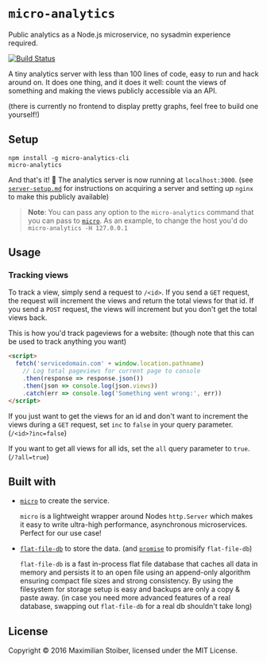# `micro-analytics`

Public analytics as a Node.js microservice, no sysadmin experience required.

[![Build Status](https://travis-ci.org/mxstbr/micro-analytics.svg?branch=master)](https://travis-ci.org/mxstbr/micro-analytics)

A tiny analytics server with less than 100 lines of code, easy to run and hack around on. It does one thing, and it does it well: count the views of something and making the views publicly accessible via an API.

(there is currently no frontend to display pretty graphs, feel free to build one yourself!)

## Setup

```
npm install -g micro-analytics-cli
micro-analytics
```

And that's it! 🎉 The analytics server is now running at `localhost:3000`. (see [`server-setup.md`](./server-setup.md) for instructions on acquiring a server and setting up `nginx` to make this publicly available)

> **Note**: You can pass any option to the `micro-analytics` command that you can pass to [`micro`](https://github.com/zeit/micro). As an example, to change the host you'd do `micro-analytics -H 127.0.0.1`

## Usage

### Tracking views

To track a view, simply send a request to `/<id>`. If you send a `GET` request, the request will increment the views and return the total views for that id. If you send a `POST` request, the views will increment but you don't get the total views back.

This is how you'd track pageviews for a website: (though note that this can be used to track anything you want)

```HTML
<script>
  fetch('servicedomain.com' + window.location.pathname)
    // Log total pageviews for current page to console
    .then(response => response.json())
    .then(json => console.log(json.views))
    .catch(err => console.log('Something went wrong:', err))
</script>
```

If you just want to get the views for an id and don't want to increment the views during a `GET` request, set `inc` to `false` in your query parameter. (`/<id>?inc=false`)

If you want to get all views for all ids, set the `all` query parameter to `true`. (`/?all=true`)

## Built with

- [`micro`](https://github.com/zeit/micro) to create the service.

  `micro` is a lightweight wrapper around Nodes `http.Server` which makes it easy to write ultra-high performance, asynchronous microservices. Perfect for our use case!

- [`flat-file-db`](https://github.com/mafintosh/flat-file-db) to store the data. (and [`promise`](https://github.com/then/promise) to promisify `flat-file-db`)

  `flat-file-db` is a fast in-process flat file database that caches all data in memory and persists it to an open file using an append-only algorithm ensuring compact file sizes and strong consistency. By using the filesystem for storage setup is easy and backups are only a copy & paste away. (in case you need more advanced features of a real database, swapping out `flat-file-db` for a real db shouldn't take long)

## License

Copyright ©️ 2016 Maximilian Stoiber, licensed under the MIT License.
